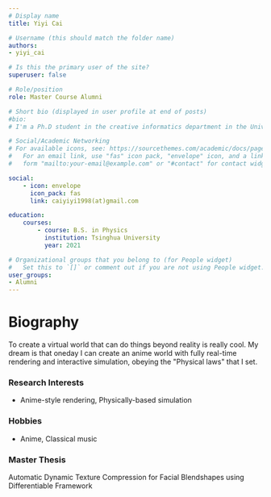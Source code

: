 ```yaml
---
# Display name
title: Yiyi Cai

# Username (this should match the folder name)
authors:
- yiyi_cai

# Is this the primary user of the site?
superuser: false

# Role/position
role: Master Course Alumni

# Short bio (displayed in user profile at end of posts)
#bio:
# I'm a Ph.D student in the creative informatics department in the University of Tokyo

# Social/Academic Networking
# For available icons, see: https://sourcethemes.com/academic/docs/page-builder/#icons
#   For an email link, use "fas" icon pack, "envelope" icon, and a link in the
#   form "mailto:your-email@example.com" or "#contact" for contact widget.

social:
    - icon: envelope
      icon_pack: fas
      link: caiyiyi1998(at)gmail.com

education:
    courses:
        - course: B.S. in Physics
          institution: Tsinghua University
          year: 2021

# Organizational groups that you belong to (for People widget)
#   Set this to `[]` or comment out if you are not using People widget.
user_groups:
- Alumni
---
```


# **Biography**

To create a virtual world that can do things beyond reality is really cool. My dream is that oneday I can create an anime world with fully real-time rendering and interactive simulation, obeying the "Physical laws" that I set.

### Research Interests

-   Anime-style rendering, Physically-based simulation

### Hobbies

-   Anime, Classical music

### Master Thesis
Automatic Dynamic Texture Compression for Facial Blendshapes using Differentiable Framework

